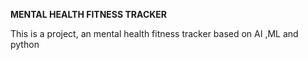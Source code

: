 **MENTAL HEALTH FITNESS TRACKER**

This is a project, an mental health fitness tracker based on AI ,ML and python

